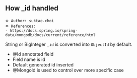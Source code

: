 ## How _id handled

```
ㅁ Author: suktae.choi
ㅁ References:
- https://docs.spring.io/spring-data/mongodb/docs/current/reference/html
```

String or BigInteger `_id` is converted into `ObjectId` by default.

- @Id annotated field
- Field name is id
- Default generated id inserted
- @MongoId is used to control over more specific case

